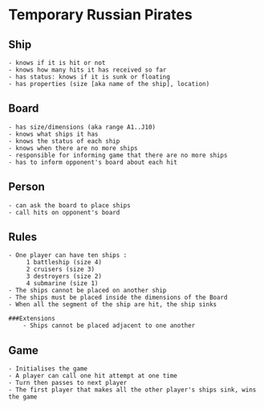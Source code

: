 Temporary Russian Pirates
=========================

Ship
----
	- knows if it is hit or not
	- knows how many hits it has received so far
	- has status: knows if it is sunk or floating
	- has properties (size [aka name of the ship], location)

Board
-----
	- has size/dimensions (aka range A1..J10)
	- knows what ships it has
	- knows the status of each ship
	- knows when there are no more ships
	- responsible for informing game that there are no more ships
	- has to inform opponent's board about each hit


Person
------
	- can ask the board to place ships
	- call hits on opponent's board

Rules
-----
	- One player can have ten ships :
		 1 battleship (size 4)
		 2 cruisers (size 3)
		 3 destroyers (size 2)
		 4 submarine (size 1)
	- The ships cannot be placed on another ship
	- The ships must be placed inside the dimensions of the Board
	- When all the segment of the ship are hit, the ship sinks

	###Extensions
		- Ships cannot be placed adjacent to one another

Game
----
	- Initialises the game
	- A player can call one hit attempt at one time
	- Turn then passes to next player
	- The first player that makes all the other player's ships sink, wins the game